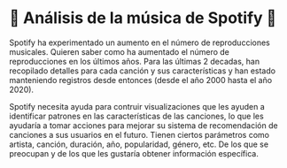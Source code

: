 # 🎵 Análisis de la música de Spotify 🎵

Spotify ha experimentado un aumento en el número de reproducciones musicales. Quieren saber como ha aumentado el número de reproducciones en los últimos años. Para las últimas 2 decadas, han recopilado detalles para cada canción y sus características y han estado manteniendo registros desde entonces (desde el año 2000 hasta el año 2020).

Spotify necesita ayuda para contruir visualizaciones que les ayuden a identificar patrones en las características de las canciones, lo que les ayudaría a tomar acciones para mejorar su sistema de recomendación de canciones a sus usuarios en el futuro. Tienen ciertos parámetros como artista, canción, duración, año, popularidad, género, etc. De los que se preocupan y de los que les gustaría obtener información específica.
